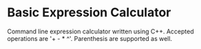 # Basic Expression Calculator
Command line expression calculator written using C++. Accepted operations are '+ - * ^'. Parenthesis are supported as well.
